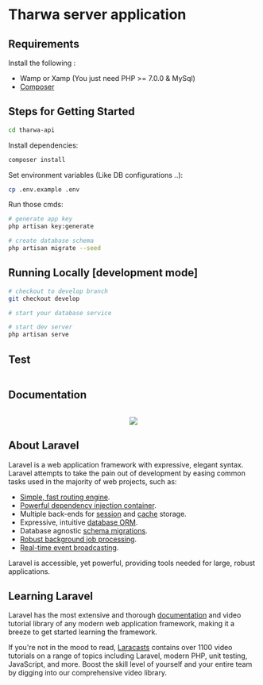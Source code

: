 # Tharwa server application

## Requirements
Install the following :
 - Wamp or Xamp (You just need PHP >= 7.0.0 & MySql)
 - [Composer](https://getcomposer.org/download/)
 

## Steps for Getting Started

```bash
cd tharwa-api
```

Install dependencies:

```bash
composer install
```

Set environment variables (Like DB configurations ..):

```bash
cp .env.example .env
```

Run those cmds:

```bash
# generate app key
php artisan key:generate

# create database schema
php artisan migrate --seed 
```
## Running Locally [development mode]

```bash
# checkout to develop branch
git checkout develop

# start your database service

# start dev server
php artisan serve
```


## Test

```bash

```


## Documentation

```bash

```

<p align="center"><img src="https://laravel.com/assets/img/components/logo-laravel.svg"></p>

## About Laravel

Laravel is a web application framework with expressive, elegant syntax. Laravel attempts to take the pain out of development by easing common tasks used in the majority of web projects, such as:

- [Simple, fast routing engine](https://laravel.com/docs/routing).
- [Powerful dependency injection container](https://laravel.com/docs/container).
- Multiple back-ends for [session](https://laravel.com/docs/session) and [cache](https://laravel.com/docs/cache) storage.
- Expressive, intuitive [database ORM](https://laravel.com/docs/eloquent).
- Database agnostic [schema migrations](https://laravel.com/docs/migrations).
- [Robust background job processing](https://laravel.com/docs/queues).
- [Real-time event broadcasting](https://laravel.com/docs/broadcasting).

Laravel is accessible, yet powerful, providing tools needed for large, robust applications.

## Learning Laravel

Laravel has the most extensive and thorough [documentation](https://laravel.com/docs) and video tutorial library of any modern web application framework, making it a breeze to get started learning the framework.

If you're not in the mood to read, [Laracasts](https://laracasts.com) contains over 1100 video tutorials on a range of topics including Laravel, modern PHP, unit testing, JavaScript, and more. Boost the skill level of yourself and your entire team by digging into our comprehensive video library.
